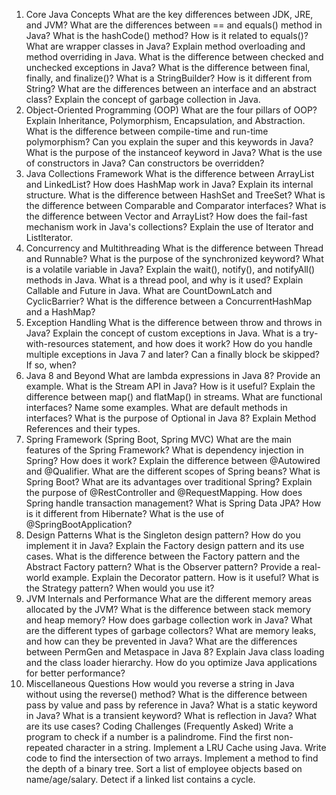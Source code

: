 1. Core Java Concepts
   What are the key differences between JDK, JRE, and JVM?
   What are the differences between == and equals() method in Java?
   What is the hashCode() method? How is it related to equals()?
   What are wrapper classes in Java?
   Explain method overloading and method overriding in Java.
   What is the difference between checked and unchecked exceptions in Java?
   What is the difference between final, finally, and finalize()?
   What is a StringBuilder? How is it different from String?
   What are the differences between an interface and an abstract class?
   Explain the concept of garbage collection in Java.
2. Object-Oriented Programming (OOP)
   What are the four pillars of OOP?
   Explain Inheritance, Polymorphism, Encapsulation, and Abstraction.
   What is the difference between compile-time and run-time polymorphism?
   Can you explain the super and this keywords in Java?
   What is the purpose of the instanceof keyword in Java?
   What is the use of constructors in Java? Can constructors be overridden?
3. Java Collections Framework
   What is the difference between ArrayList and LinkedList?
   How does HashMap work in Java? Explain its internal structure.
   What is the difference between HashSet and TreeSet?
   What is the difference between Comparable and Comparator interfaces?
   What is the difference between Vector and ArrayList?
   How does the fail-fast mechanism work in Java's collections?
   Explain the use of Iterator and ListIterator.
4. Concurrency and Multithreading
   What is the difference between Thread and Runnable?
   What is the purpose of the synchronized keyword?
   What is a volatile variable in Java?
   Explain the wait(), notify(), and notifyAll() methods in Java.
   What is a thread pool, and why is it used?
   Explain Callable and Future in Java.
   What are CountDownLatch and CyclicBarrier?
   What is the difference between a ConcurrentHashMap and a HashMap?
5. Exception Handling
   What is the difference between throw and throws in Java?
   Explain the concept of custom exceptions in Java.
   What is a try-with-resources statement, and how does it work?
   How do you handle multiple exceptions in Java 7 and later?
   Can a finally block be skipped? If so, when?
6. Java 8 and Beyond
   What are lambda expressions in Java 8? Provide an example.
   What is the Stream API in Java? How is it useful?
   Explain the difference between map() and flatMap() in streams.
   What are functional interfaces? Name some examples.
   What are default methods in interfaces?
   What is the purpose of Optional in Java 8?
   Explain Method References and their types.
7. Spring Framework (Spring Boot, Spring MVC)
   What are the main features of the Spring Framework?
   What is dependency injection in Spring? How does it work?
   Explain the difference between @Autowired and @Qualifier.
   What are the different scopes of Spring beans?
   What is Spring Boot? What are its advantages over traditional Spring?
   Explain the purpose of @RestController and @RequestMapping.
   How does Spring handle transaction management?
   What is Spring Data JPA? How is it different from Hibernate?
   What is the use of @SpringBootApplication?
8. Design Patterns
   What is the Singleton design pattern? How do you implement it in Java?
   Explain the Factory design pattern and its use cases.
   What is the difference between the Factory pattern and the Abstract Factory pattern?
   What is the Observer pattern? Provide a real-world example.
   Explain the Decorator pattern. How is it useful?
   What is the Strategy pattern? When would you use it?
9. JVM Internals and Performance
   What are the different memory areas allocated by the JVM?
   What is the difference between stack memory and heap memory?
   How does garbage collection work in Java? What are the different types of garbage collectors?
   What are memory leaks, and how can they be prevented in Java?
   What are the differences between PermGen and Metaspace in Java 8?
   Explain Java class loading and the class loader hierarchy.
   How do you optimize Java applications for better performance?
10. Miscellaneous Questions
    How would you reverse a string in Java without using the reverse() method?
    What is the difference between pass by value and pass by reference in Java?
    What is a static keyword in Java?
    What is a transient keyword?
    What is reflection in Java? What are its use cases?
    Coding Challenges (Frequently Asked)
    Write a program to check if a number is a palindrome.
    Find the first non-repeated character in a string.
    Implement a LRU Cache using Java.
    Write code to find the intersection of two arrays.
    Implement a method to find the depth of a binary tree.
    Sort a list of employee objects based on name/age/salary.
    Detect if a linked list contains a cycle.